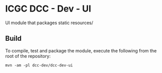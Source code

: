 # ICGC DCC - Dev - UI

UI module that packages static resources/

## Build

To compile, test and package the module, execute the following from the root of the repository:

```shell
mvn -am -pl dcc-dev/dcc-dev-ui
```

